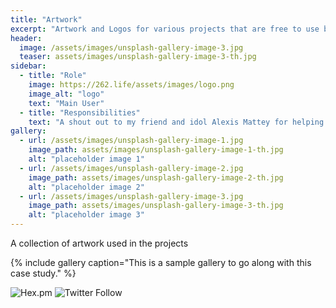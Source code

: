 ```yaml
---
title: "Artwork"
excerpt: "Artwork and Logos for various projects that are free to use but adhere to the License."
header:
  image: /assets/images/unsplash-gallery-image-3.jpg
  teaser: assets/images/unsplash-gallery-image-3-th.jpg
sidebar:
  - title: "Role"
    image: https://262.life/assets/images/logo.png
    image_alt: "logo"
    text: "Main User"
  - title: "Responsibilities"
    text: "A shout out to my friend and idol Alexis Mattey for helping me with all the artwork!"
gallery:
  - url: /assets/images/unsplash-gallery-image-1.jpg
    image_path: assets/images/unsplash-gallery-image-1-th.jpg
    alt: "placeholder image 1"
  - url: /assets/images/unsplash-gallery-image-2.jpg
    image_path: assets/images/unsplash-gallery-image-2-th.jpg
    alt: "placeholder image 2"
  - url: /assets/images/unsplash-gallery-image-3.jpg
    image_path: assets/images/unsplash-gallery-image-3-th.jpg
    alt: "placeholder image 3"
---
```


A collection of artwork used in the projects

{% include gallery caption="This is a sample gallery to go along with this case study." %}

![Hex.pm](https://img.shields.io/hexpm/l/apa)
![Twitter Follow](https://img.shields.io/twitter/follow/BobDotMe?style=social)


